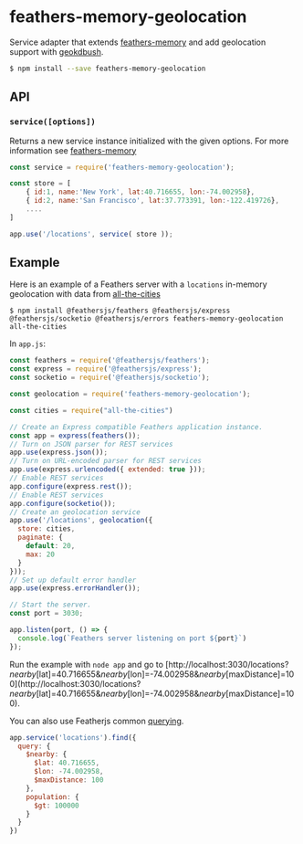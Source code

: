 # feathers-memory-geolocation

Service adapter that extends [feathers-memory](https://github.com/feathersjs-ecosystem/feathers-memory) and add geolocation support with [geokdbush](https://github.com/mourner/geokdbush).

```bash
$ npm install --save feathers-memory-geolocation
```

## API

### `service([options])`

Returns a new service instance initialized with the given options. For more information see [feathers-memory](https://github.com/feathersjs-ecosystem/feathers-memory#api)

```js
const service = require('feathers-memory-geolocation');

const store = [
    { id:1, name:'New York', lat:40.716655, lon:-74.002958},
    { id:2, name:'San Francisco', lat:37.773391, lon:-122.419726},
    ....
]

app.use('/locations', service( store ));
```

## Example

Here is an example of a Feathers server with a `locations` in-memory geolocation with data from [all-the-cities](https://github.com/zeke/all-the-cities)

```
$ npm install @feathersjs/feathers @feathersjs/express @feathersjs/socketio @feathersjs/errors feathers-memory-geolocation all-the-cities
```

In `app.js`:

```js
const feathers = require('@feathersjs/feathers');
const express = require('@feathersjs/express');
const socketio = require('@feathersjs/socketio');

const geolocation = require('feathers-memory-geolocation');

const cities = require("all-the-cities")

// Create an Express compatible Feathers application instance.
const app = express(feathers());
// Turn on JSON parser for REST services
app.use(express.json());
// Turn on URL-encoded parser for REST services
app.use(express.urlencoded({ extended: true }));
// Enable REST services
app.configure(express.rest());
// Enable REST services
app.configure(socketio());
// Create an geolocation service
app.use('/locations', geolocation({
  store: cities,
  paginate: {
    default: 20,
    max: 20
  }
}));
// Set up default error handler
app.use(express.errorHandler());

// Start the server.
const port = 3030;

app.listen(port, () => {
  console.log(`Feathers server listening on port ${port}`)
});
```

Run the example with `node app` and go to [http://localhost:3030/locations?$nearby[$lat]=40.716655&$nearby[$lon]=-74.002958&$nearby[$maxDistance]=100](http://localhost:3030/locations?$nearby[$lat]=40.716655&$nearby[$lon]=-74.002958&$nearby[$maxDistance]=100).

You can also use Featherjs common [querying](https://docs.feathersjs.com/api/databases/querying).

```js
app.service('locations').find({
  query: {
    $nearby: {
      $lat: 40.716655,
      $lon: -74.002958,
      $maxDistance: 100
    },
    population: {
      $gt: 100000
    }
  }
})
```
